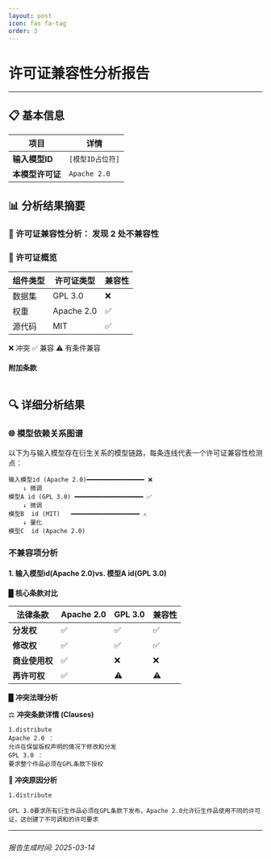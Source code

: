```yaml
---
layout: post
icon: fas fa-tag
order: 3
---
```



# 许可证兼容性分析报告

---

## 📋 基本信息

| 项目 | 详情 |
|------|------|
| **输入模型ID** | `[模型ID占位符]` |
| **本模型许可证** | `Apache 2.0` |


## 📊 分析结果摘要

### 🔎 许可证兼容性分析： **发现 2 处不兼容性**

### 📜 许可证概览
| 组件类型 | 许可证类型 | 兼容性 |
|----------|------------|----------|
| 数据集 | GPL 3.0 | ❌  |
| 权重 | Apache 2.0 | ✅  |
| 源代码 | MIT | ✅  |

❌ 冲突 ✅ 兼容 ⚠️ 有条件兼容

#### 附加条款 
```

```

## 🔍 详细分析结果

### 🌐 模型依赖关系图谱

以下为与输入模型存在衍生关系的模型链路，每条连线代表一个许可证兼容性检测点：
```
输入模型id (Apache 2.0)━━━━━━━━━━━━━━━━ ❌ 
    ↓ 微调
模型A id (GPL 3.0) ━━━━━━━━━━━━━━━━━━━ ✅ 
    ↓ 微调                                    
模型B  id (MIT)   ━━━━━━━━━━━━━━━━━━━ ⚠️ 
    ↓ 量化
模型C  id (Apache 2.0) 
```

### 不兼容项分析

#### 1. 输入模型id(Apache 2.0)vs. 模型A id(GPL 3.0)

 █ **核心条款对比**

| 法律条款       | Apache 2.0          | GPL 3.0              | 兼容性 |
|----------------|---------------------|----------------------|------------|
| **分发权**     | ✅      | ✅   | ✅          |
| **修改权**     | ✅                | ✅                | ✅         |
| **商业使用权** | ✅                | ❌               | ❌          |
| **再许可权**   | ✅                | ⚠️                |⚠️          |

 █ **冲突法理分析**

<!-- 在此处添加您的冲突分析内容 -->
</details>

⚖️ **冲突条款详情 (Clauses)**
```
1.distribute
Apache 2.0 ：
允许在保留版权声明的情况下修改和分发
GPL 3.0 ：
要求整个作品必须在GPL条款下授权
```
**🔎 冲突原因分析**
```
1.distribute

GPL 3.0要求所有衍生作品必须在GPL条款下发布，Apache 2.0允许衍生作品使用不同的许可证，这创建了不可调和的许可要求
```


</details>

---

### 



*报告生成时间: 2025-03-14*
